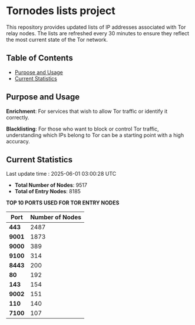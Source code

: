 # Tornodes lists project

This repository provides updated lists of IP addresses associated with Tor relay nodes. The lists are refreshed every 30 minutes to ensure they reflect the most current state of the Tor network.

## Table of Contents

- [Purpose and Usage](#purpose-and-usage)
- [Current Statistics](#current-statistics)


## Purpose and Usage

**Enrichment**: For services that wish to allow Tor traffic or identify it correctly.

**Blacklisting**: For those who want to block or control Tor traffic, understanding which IPs belong to Tor can be a starting point with a high accuracy.

## Current Statistics

Last update time : 2025-06-01 03:00:28 UTC

- **Total Number of Nodes**: 9517
- **Total of Entry Nodes**: 8185

**TOP 10 PORTS USED FOR TOR ENTRY NODES**

| **Port** | **Number of Nodes** |
|------|-----------------|
| **443**   | 2487  |
| **9001**   | 1873  |
| **9000**   | 389  |
| **9100**   | 314  |
| **8443**   | 200  |
| **80**   | 192  |
| **143**   | 154  |
| **9002**   | 151  |
| **110**   | 140  |
| **7100**   | 107  |

